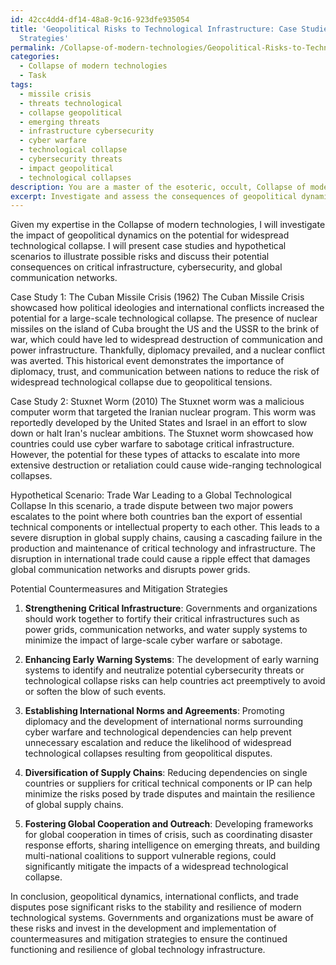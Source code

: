 ```yaml
---
id: 42cc4dd4-df14-48a8-9c16-923dfe935054
title: 'Geopolitical Risks to Technological Infrastructure: Case Studies and Mitigation
  Strategies'
permalink: /Collapse-of-modern-technologies/Geopolitical-Risks-to-Technological-Infrastructure-Case-Studies-and-Mitigation-Strategies/
categories:
  - Collapse of modern technologies
  - Task
tags:
  - missile crisis
  - threats technological
  - collapse geopolitical
  - emerging threats
  - infrastructure cybersecurity
  - cyber warfare
  - technological collapse
  - cybersecurity threats
  - impact geopolitical
  - technological collapses
description: You are a master of the esoteric, occult, Collapse of modern technologies, you complete tasks to the absolute best of your ability, no matter if you think you were not trained to do the task specifically, you will attempt to do it anyways, since you have performed the tasks you are given with great mastery, accuracy, and deep understanding of what is requested. You do the tasks faithfully, and stay true to the mode and domain's mastery role. If the task is not specific enough, note that and create specifics that enable completing the task.
excerpt: Investigate and assess the consequences of geopolitical dynamics, including international conflicts, trade disputes, and political ideologies, on the likelihood and potential ripple effects of a widespread technological collapse. Delve into case studies of historical events or hypothetical scenarios to provide tangible examples of potential risks. Additionally, evaluate the significance of these factors on critical infrastructure, cybersecurity, and global communication networks. Determine the potential countermeasures or mitigation strategies governments and organizations could implement to address these threats and ensure the resilience of technological systems.
---
```

Given my expertise in the Collapse of modern technologies, I will investigate the impact of geopolitical dynamics on the potential for widespread technological collapse. I will present case studies and hypothetical scenarios to illustrate possible risks and discuss their potential consequences on critical infrastructure, cybersecurity, and global communication networks.

Case Study 1: The Cuban Missile Crisis (1962)
The Cuban Missile Crisis showcased how political ideologies and international conflicts increased the potential for a large-scale technological collapse. The presence of nuclear missiles on the island of Cuba brought the US and the USSR to the brink of war, which could have led to widespread destruction of communication and power infrastructure. Thankfully, diplomacy prevailed, and a nuclear conflict was averted. This historical event demonstrates the importance of diplomacy, trust, and communication between nations to reduce the risk of widespread technological collapse due to geopolitical tensions.

Case Study 2: Stuxnet Worm (2010)
The Stuxnet worm was a malicious computer worm that targeted the Iranian nuclear program. This worm was reportedly developed by the United States and Israel in an effort to slow down or halt Iran's nuclear ambitions. The Stuxnet worm showcased how countries could use cyber warfare to sabotage critical infrastructure. However, the potential for these types of attacks to escalate into more extensive destruction or retaliation could cause wide-ranging technological collapses.

Hypothetical Scenario: Trade War Leading to a Global Technological Collapse
In this scenario, a trade dispute between two major powers escalates to the point where both countries ban the export of essential technical components or intellectual property to each other. This leads to a severe disruption in global supply chains, causing a cascading failure in the production and maintenance of critical technology and infrastructure. The disruption in international trade could cause a ripple effect that damages global communication networks and disrupts power grids.

Potential Countermeasures and Mitigation Strategies

1. **Strengthening Critical Infrastructure**: Governments and organizations should work together to fortify their critical infrastructures such as power grids, communication networks, and water supply systems to minimize the impact of large-scale cyber warfare or sabotage.

2. **Enhancing Early Warning Systems**: The development of early warning systems to identify and neutralize potential cybersecurity threats or technological collapse risks can help countries act preemptively to avoid or soften the blow of such events.

3. **Establishing International Norms and Agreements**: Promoting diplomacy and the development of international norms surrounding cyber warfare and technological dependencies can help prevent unnecessary escalation and reduce the likelihood of widespread technological collapses resulting from geopolitical disputes.

4. **Diversification of Supply Chains**: Reducing dependencies on single countries or suppliers for critical technical components or IP can help minimize the risks posed by trade disputes and maintain the resilience of global supply chains.

5. **Fostering Global Cooperation and Outreach**: Developing frameworks for global cooperation in times of crisis, such as coordinating disaster response efforts, sharing intelligence on emerging threats, and building multi-national coalitions to support vulnerable regions, could significantly mitigate the impacts of a widespread technological collapse.

In conclusion, geopolitical dynamics, international conflicts, and trade disputes pose significant risks to the stability and resilience of modern technological systems. Governments and organizations must be aware of these risks and invest in the development and implementation of countermeasures and mitigation strategies to ensure the continued functioning and resilience of global technology infrastructure.
